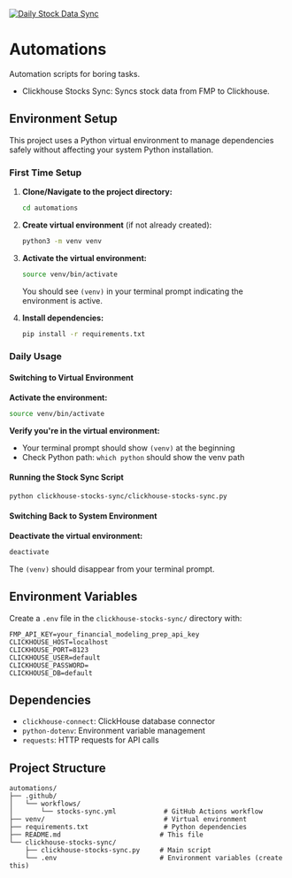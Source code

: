 [![Daily Stock Data Sync](https://github.com/mtosity/automations/actions/workflows/stocks-sync.yml/badge.svg)](https://github.com/mtosity/automations/actions/workflows/stocks-sync.yml)

# Automations

Automation scripts for boring tasks.

- Clickhouse Stocks Sync: Syncs stock data from FMP to Clickhouse.

## Environment Setup

This project uses a Python virtual environment to manage dependencies safely without affecting your system Python installation.

### First Time Setup

1. **Clone/Navigate to the project directory:**

   ```bash
   cd automations
   ```

2. **Create virtual environment** (if not already created):

   ```bash
   python3 -m venv venv
   ```

3. **Activate the virtual environment:**

   ```bash
   source venv/bin/activate
   ```

   You should see `(venv)` in your terminal prompt indicating the environment is active.

4. **Install dependencies:**
   ```bash
   pip install -r requirements.txt
   ```

### Daily Usage

#### Switching to Virtual Environment

**Activate the environment:**

```bash
source venv/bin/activate
```

**Verify you're in the virtual environment:**

- Your terminal prompt should show `(venv)` at the beginning
- Check Python path: `which python` should show the venv path

#### Running the Stock Sync Script

```bash
python clickhouse-stocks-sync/clickhouse-stocks-sync.py
```

#### Switching Back to System Environment

**Deactivate the virtual environment:**

```bash
deactivate
```

The `(venv)` should disappear from your terminal prompt.

## Environment Variables

Create a `.env` file in the `clickhouse-stocks-sync/` directory with:

```env
FMP_API_KEY=your_financial_modeling_prep_api_key
CLICKHOUSE_HOST=localhost
CLICKHOUSE_PORT=8123
CLICKHOUSE_USER=default
CLICKHOUSE_PASSWORD=
CLICKHOUSE_DB=default
```

## Dependencies

- `clickhouse-connect`: ClickHouse database connector
- `python-dotenv`: Environment variable management
- `requests`: HTTP requests for API calls

## Project Structure

```
automations/
├── .github/
│   └── workflows/
│       └── stocks-sync.yml            # GitHub Actions workflow
├── venv/                              # Virtual environment
├── requirements.txt                   # Python dependencies
├── README.md                         # This file
└── clickhouse-stocks-sync/
    ├── clickhouse-stocks-sync.py     # Main script
    └── .env                          # Environment variables (create this)
```

